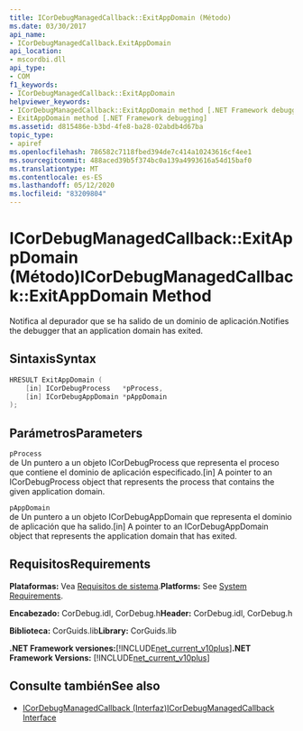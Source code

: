 ```yaml
---
title: ICorDebugManagedCallback::ExitAppDomain (Método)
ms.date: 03/30/2017
api_name:
- ICorDebugManagedCallback.ExitAppDomain
api_location:
- mscordbi.dll
api_type:
- COM
f1_keywords:
- ICorDebugManagedCallback::ExitAppDomain
helpviewer_keywords:
- ICorDebugManagedCallback::ExitAppDomain method [.NET Framework debugging]
- ExitAppDomain method [.NET Framework debugging]
ms.assetid: d815486e-b3bd-4fe8-ba28-02abdb4d67ba
topic_type:
- apiref
ms.openlocfilehash: 786582c7118fbed394de7c414a10243616cf4ee1
ms.sourcegitcommit: 488aced39b5f374bc0a139a4993616a54d15baf0
ms.translationtype: MT
ms.contentlocale: es-ES
ms.lasthandoff: 05/12/2020
ms.locfileid: "83209804"
---
```

# <a name="icordebugmanagedcallbackexitappdomain-method"></a><span data-ttu-id="d91fa-102">ICorDebugManagedCallback::ExitAppDomain (Método)</span><span class="sxs-lookup"><span data-stu-id="d91fa-102">ICorDebugManagedCallback::ExitAppDomain Method</span></span>
<span data-ttu-id="d91fa-103">Notifica al depurador que se ha salido de un dominio de aplicación.</span><span class="sxs-lookup"><span data-stu-id="d91fa-103">Notifies the debugger that an application domain has exited.</span></span>  
  
## <a name="syntax"></a><span data-ttu-id="d91fa-104">Sintaxis</span><span class="sxs-lookup"><span data-stu-id="d91fa-104">Syntax</span></span>  
  
```cpp  
HRESULT ExitAppDomain (  
    [in] ICorDebugProcess   *pProcess,  
    [in] ICorDebugAppDomain *pAppDomain  
);  
```  
  
## <a name="parameters"></a><span data-ttu-id="d91fa-105">Parámetros</span><span class="sxs-lookup"><span data-stu-id="d91fa-105">Parameters</span></span>  
 `pProcess`  
 <span data-ttu-id="d91fa-106">de Un puntero a un objeto ICorDebugProcess que representa el proceso que contiene el dominio de aplicación especificado.</span><span class="sxs-lookup"><span data-stu-id="d91fa-106">[in] A pointer to an ICorDebugProcess object that represents the process that contains the given application domain.</span></span>  
  
 `pAppDomain`  
 <span data-ttu-id="d91fa-107">de Un puntero a un objeto ICorDebugAppDomain que representa el dominio de aplicación que ha salido.</span><span class="sxs-lookup"><span data-stu-id="d91fa-107">[in] A pointer to an ICorDebugAppDomain object that represents the application domain that has exited.</span></span>  
  
## <a name="requirements"></a><span data-ttu-id="d91fa-108">Requisitos</span><span class="sxs-lookup"><span data-stu-id="d91fa-108">Requirements</span></span>  
 <span data-ttu-id="d91fa-109">**Plataformas:** Vea [Requisitos de sistema](../../get-started/system-requirements.md).</span><span class="sxs-lookup"><span data-stu-id="d91fa-109">**Platforms:** See [System Requirements](../../get-started/system-requirements.md).</span></span>  
  
 <span data-ttu-id="d91fa-110">**Encabezado:** CorDebug.idl, CorDebug.h</span><span class="sxs-lookup"><span data-stu-id="d91fa-110">**Header:** CorDebug.idl, CorDebug.h</span></span>  
  
 <span data-ttu-id="d91fa-111">**Biblioteca:** CorGuids.lib</span><span class="sxs-lookup"><span data-stu-id="d91fa-111">**Library:** CorGuids.lib</span></span>  
  
 <span data-ttu-id="d91fa-112">**.NET Framework versiones:**[!INCLUDE[net_current_v10plus](../../../../includes/net-current-v10plus-md.md)]</span><span class="sxs-lookup"><span data-stu-id="d91fa-112">**.NET Framework Versions:** [!INCLUDE[net_current_v10plus](../../../../includes/net-current-v10plus-md.md)]</span></span>  
  
## <a name="see-also"></a><span data-ttu-id="d91fa-113">Consulte también</span><span class="sxs-lookup"><span data-stu-id="d91fa-113">See also</span></span>

- [<span data-ttu-id="d91fa-114">ICorDebugManagedCallback (Interfaz)</span><span class="sxs-lookup"><span data-stu-id="d91fa-114">ICorDebugManagedCallback Interface</span></span>](icordebugmanagedcallback-interface.md)
